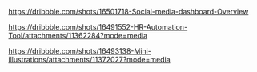 https://dribbble.com/shots/16501718-Social-media-dashboard-Overview

https://dribbble.com/shots/16491552-HR-Automation-Tool/attachments/11362284?mode=media

https://dribbble.com/shots/16493138-Mini-illustrations/attachments/11372027?mode=media
